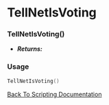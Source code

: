 # TellNetIsVoting

### TellNetIsVoting()
- ***Returns:*** 

### Usage

```Lua
TellNetIsVoting()
```


[Back To Scripting Documentation](../README.md)
